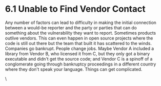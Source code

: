 # 6.1 Unable to Find Vendor Contact 








Any number of factors can lead to difficulty in making the initial
connection between a would-be reporter and the party or parties that can
do something about the vulnerability they want to report. Sometimes
products outlive vendors. This can even happen in open source projects
where the code is still out there but the team that built it has
scattered to the winds. Companies go bankrupt. People change jobs. Maybe
Vendor A included a library from Vendor B, who licensed it from C, but
they only got a binary executable and didn\'t get the source code; and
Vendor C is a spinoff of a conglomerate going through bankruptcy
proceedings in a different country where they don\'t speak your
language. Things can get complicated.

\


















